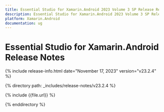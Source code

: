 ```yaml
---
title: Essential Studio for Xamarin.Android 2023 Volume 3 SP Release Release Notes  
description: Essential Studio for Xamarin.Android 2023 Volume 3 SP Release Release Notes  
platform: Xamarin.Android
documentation: ug
---
```


# Essential Studio for Xamarin.Android  Release Notes  

{% include release-info.html date="November 17, 2023"  version="v23.2.4" %} 

{% directory path: _includes/release-notes/v23.2.4 %}

{% include {{file.url}} %}

{% enddirectory %}